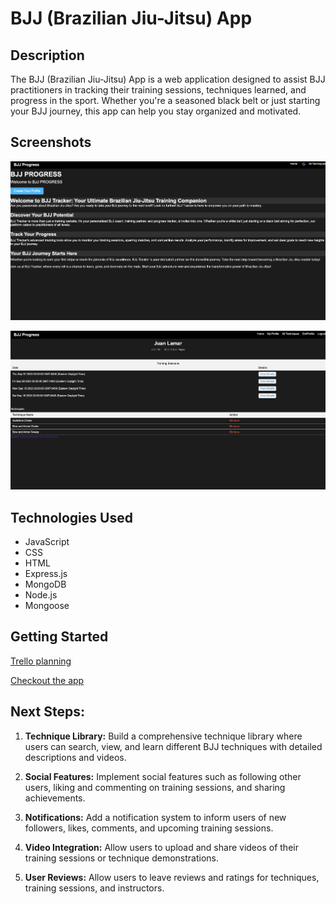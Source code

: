 # BJJ (Brazilian Jiu-Jitsu) App


## Description
The BJJ (Brazilian Jiu-Jitsu) App is a web application designed to assist BJJ practitioners in tracking their training sessions, techniques learned, and progress in the sport. Whether you're a seasoned black belt or just starting your BJJ journey, this app can help you stay organized and motivated.


## Screenshots
![Screenshot 1](/public/images/Landing%20page%20bjj%20progress.png)

![Screenshot 1](/public/images/Profile%20Page%20BJJ%20progress.png)

## Technologies Used 

- JavaScript
- CSS
- HTML
- Express.js
- MongoDB
- Node.js
- Mongoose



## Getting Started

[Trello planning](https://trello.com/b/0ax17wmc/project-2) 


[Checkout the app](https://git.heroku.com/bjj-tracker-app.git)


## Next Steps:

1. **Technique Library:** Build a comprehensive technique library where users can search, view, and learn different BJJ techniques with detailed descriptions and videos.

2. **Social Features:** Implement social features such as following other users, liking and commenting on training sessions, and sharing achievements.

3. **Notifications:** Add a notification system to inform users of new followers, likes, comments, and upcoming training sessions.

4. **Video Integration:** Allow users to upload and share videos of their training sessions or technique demonstrations.

5. **User Reviews:** Allow users to leave reviews and ratings for techniques, training sessions, and instructors.

